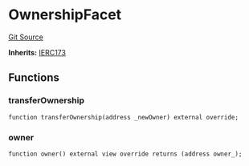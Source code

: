 # OwnershipFacet
[Git Source](https://github.com/KlimaDAO/klimadao-solidity/blob/b98fc1e8b7dcf2a7b80bbaba384c8c84431739fc/src/infinity/facets/OwnershipFacet.sol)

**Inherits:**
[IERC173](/src/infinity/interfaces/IERC173.sol/interface.IERC173.md)


## Functions
### transferOwnership


```solidity
function transferOwnership(address _newOwner) external override;
```

### owner


```solidity
function owner() external view override returns (address owner_);
```

